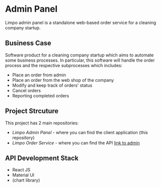 # Admin Panel
Limpo admin panel is a standalone web-based order service for a cleaning company startup.

## Business Case
Software product for a cleaning company startup which aims to automate some business processes. In particular, this software will handle the order process and the respective subprocesses which includes:
- Place an order from admin
- Place an order from the web shop of the company
- Modify and keep track of orders' status 
- Cancel orders
- Reporting completed orders 
                              
## Project Strcuture 
This project has 2 main repositories:
- *Limpo Admin Panel* -  where you can find the client application (this repository) 
- *Limpo Order Service* - where you can find the API [link to admin](https://github.com/JordanRad/limpo-order-service.git)


 
## API Development Stack
- React JS
- Material UI
- (chart library)

